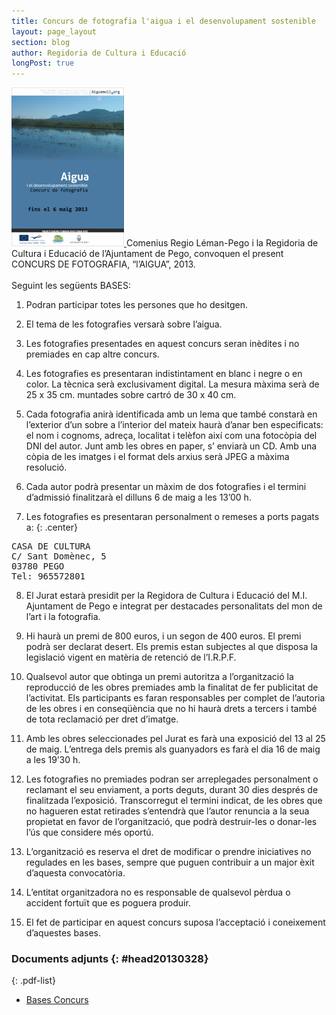 ```yaml
---
title: Concurs de fotografia l'aigua i el desenvolupament sostenible
layout: page_layout
section: blog
author: Regidoria de Cultura i Educació
longPost: true
---
```

<a class="salone-image center" href="/images/news/20130328_ConcursFotografiaLAigua_big.jpg" title="Concurs de fotografia l'aigua">
    <img src="/images/news/20130328_ConcursFotografiaLAigua_small.jpg" alt="Concurs de fotografia l'aigua">
</a>
Comenius Regio Léman-Pego i la Regidoria de Cultura i Educació de l’Ajuntament de Pego, convoquen el  present CONCURS DE FOTOGRAFIA, “l’AIGUA”, 2013.

<!-- -**-END-**- -->
<div id="extended">&nbsp;</div>
Seguint les següents BASES:

1. Podran participar totes les persones que  ho desitgen.

2. El tema de les fotografies versarà sobre l’aigua.

3. Les fotografies presentades en aquest concurs seran inèdites i no premiades en cap altre concurs.

4. Les fotografies es presentaran indistintament en blanc i negre o en color. La tècnica serà exclusivament digital.
La mesura màxima serà de 25 x 35 cm. muntades sobre cartró de 30 x 40 cm.

5. Cada fotografia anirà identificada amb un lema que també constarà en l’exterior d’un sobre a l’interior del mateix haurà d’anar ben especificats: el nom i cognoms, adreça, localitat i telèfon així com una fotocòpia del DNI del autor.
Junt amb les obres en paper, s’ enviarà un CD. Amb una còpia de les imatges i el format dels arxius serà JPEG a màxima resolució.

6. Cada autor podrà presentar un màxim de dos fotografies i el termini d’admissió
finalitzarà el dilluns 6 de maig a les 13’00 h.

7. Les fotografies es presentaran personalment o remeses a ports pagats a:
{: .center}
<pre>
CASA DE CULTURA
C/ Sant Domènec, 5
03780 PEGO
Tel: 965572801
</pre>


8. El Jurat estarà presidit per la Regidora de Cultura i Educació del M.I. Ajuntament de Pego e integrat per destacades personalitats del mon de l’art i la fotografia.

9. Hi haurà un premi de 800 euros, i un segon de 400 euros.
El premi podrà ser declarat desert. Els premis estan subjectes al que disposa la legislació vigent en matèria de retenció de l’I.R.P.F.

10. Qualsevol autor que obtinga un premi autoritza a l’organització la reproducció de les obres premiades amb la finalitat de fer publicitat de l’activitat. Els participants es faran responsables per complet de l’autoria de les obres i en conseqüència que no hi haurà drets a tercers i també de tota reclamació per dret d’imatge.

11. Amb les obres seleccionades pel Jurat es farà una exposició del 13 al 25 de maig. L’entrega dels premis als guanyadors es farà el dia 16 de maig a les 19’30 h.

12. Les fotografies no premiades podran ser arreplegades personalment o reclamant el seu enviament, a ports deguts, durant 30 dies després de finalitzada l’exposició. Transcorregut el termini indicat, de les obres que no hagueren estat retirades s’entendrà que l’autor renuncia a la seua propietat en favor de l’organització, que podrà destruir-les o donar-les l’ús que considere més oportú.

13. L’organització es reserva el dret de modificar o prendre iniciatives no regulades en les bases, sempre que puguen contribuir a un major èxit d’aquesta convocatòria.

14. L’entitat organitzadora no es responsable de qualsevol pèrdua o accident fortuït que es poguera produir.

15. El fet de participar en aquest concurs suposa l’acceptació  i coneixement d’aquestes bases.

### Documents adjunts {: #head20130328}
{: .pdf-list}
* [Bases Concurs](/pdf/news/20130328-ConcursFotografiaLAigua.pdf)
